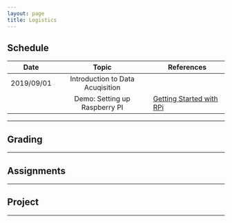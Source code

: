 ```yaml
---
layout: page
title: Logistics
---
```


## Schedule

| **Date**      | **Topic**     | **References**|
| ------------- |:----------------:| ---------------------|
| 2019/09/01    | Introduction to Data Acuqisition |       |
|               | Demo: Setting up Raspberry PI | [Getting Started with RPi](/12740/tutorials/get-started.html)   |


***

## Grading 

***

## Assignments

***

## Project 

***